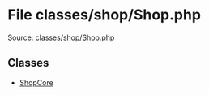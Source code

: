 File classes/shop/Shop.php
=========

Source: [classes/shop/Shop.php](https://github.com/PrestaShop/PrestaShop/blob/1.6.0.1/classes/shop/Shop.php)


Classes
-------

* [ShopCore](class.ShopCore.md)

